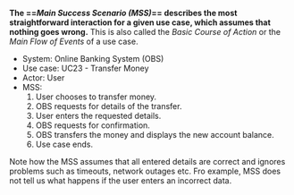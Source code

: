 <link rel="stylesheet" href="{{baseUrl}}/css/common.css">

**The ==_Main Success Scenario (MSS)_== describes the most straightforward interaction for a given use case, which assumes that nothing goes wrong.** This is also called the _Basic Course of Action_ or the _Main Flow of Events_ of a use case. 

<box>

<ul>
  <li>System: Online Banking System (OBS)</li>
  <li>Use case: UC23 - Transfer Money</li>
  <li>Actor: User</li>
  <li>MSS:
    <ol>
      <li>User chooses to transfer money.</li>
      <li>OBS requests for details of the transfer.</li>
      <li>User enters the requested details.</li>
      <li>OBS requests for confirmation.</li>
      <li>OBS transfers the money and displays the new account balance.</li>
      <li class="custom-bullet-point">Use case ends.</li>
    </ol>
  </li>
</ul>

Note how the MSS assumes that all entered details are correct and ignores problems such as timeouts, network outages etc. Fro example, MSS does not tell us what happens if the user enters an incorrect data.

</box>
